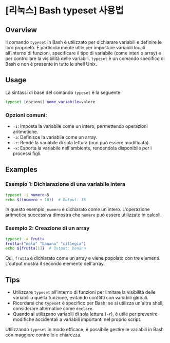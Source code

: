 # [리눅스] Bash typeset 사용법

## Overview
Il comando `typeset` in Bash è utilizzato per dichiarare variabili e definire le loro proprietà. È particolarmente utile per impostare variabili locali all'interno di funzioni, specificare il tipo di variabile (come interi o array) e per controllare la visibilità delle variabili. `typeset` è un comando specifico di Bash e non è presente in tutte le shell Unix.

## Usage
La sintassi di base del comando `typeset` è la seguente:

```bash
typeset [opzioni] nome_variabile=valore
```

### Opzioni comuni:
- `-i`: Imposta la variabile come un intero, permettendo operazioni aritmetiche.
- `-a`: Definisce la variabile come un array.
- `-r`: Rende la variabile di sola lettura (non può essere modificata).
- `-x`: Esporta la variabile nell'ambiente, rendendola disponibile per i processi figli.

## Examples
### Esempio 1: Dichiarazione di una variabile intera
```bash
typeset -i numero=5
echo $((numero + 10))  # Output: 15
```
In questo esempio, `numero` è dichiarato come un intero. L'operazione aritmetica successiva dimostra che `numero` può essere utilizzato in calcoli.

### Esempio 2: Creazione di un array
```bash
typeset -a frutta
frutta=("mela" "banana" "ciliegia")
echo ${frutta[1]}  # Output: banana
```
Qui, `frutta` è dichiarato come un array e viene popolato con tre elementi. L'output mostra il secondo elemento dell'array.

## Tips
- Utilizzare `typeset` all'interno di funzioni per limitare la visibilità delle variabili a quella funzione, evitando conflitti con variabili globali.
- Ricordarsi che `typeset` è specifico per Bash; se si utilizza un'altra shell, considerare alternative come `declare`.
- Quando si utilizzano variabili di sola lettura (`-r`), è utile per prevenire modifiche accidentali a variabili importanti nel proprio script.

Utilizzando `typeset` in modo efficace, è possibile gestire le variabili in Bash con maggiore controllo e chiarezza.